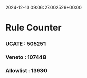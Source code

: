 2024-12-13 09:06:27.002529+00:00
# Rule Counter 
 ### UCATE : 505251

 ### Veneto : 107448

 ### Allowlist : 13930